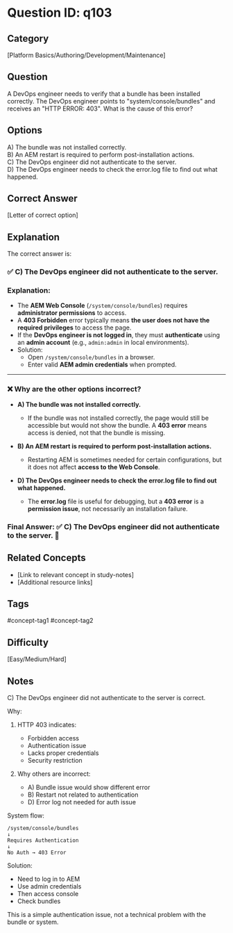 # Question ID: q103

## Category
[Platform Basics/Authoring/Development/Maintenance]

## Question
A DevOps engineer needs to verify that a bundle has been installed correctly. The DevOps engineer points to
"system/console/bundles" and receives an "НТТР ERROR: 403".
What is the cause of this error?

## Options
A) The bundle was not installed correctly.  <br /> 
B) An AEM restart is required to perform post-installation actions.<br /> 
C) The DevOps engineer did not authenticate to the server.  <br /> 
D) The DevOps engineer needs to check the error.log file to find out what happened.  <br /> 

## Correct Answer
[Letter of correct option]

## Explanation
The correct answer is:  

### ✅ **C) The DevOps engineer did not authenticate to the server.**  

### **Explanation:**  
- The **AEM Web Console** (`/system/console/bundles`) requires **administrator permissions** to access.  
- A **403 Forbidden** error typically means **the user does not have the required privileges** to access the page.  
- If the **DevOps engineer is not logged in**, they must **authenticate** using an **admin account** (e.g., `admin:admin` in local environments).  
- Solution:  
  - Open `/system/console/bundles` in a browser.  
  - Enter valid **AEM admin credentials** when prompted.  

---

### ❌ **Why are the other options incorrect?**  
- **A) The bundle was not installed correctly.**  
  - If the bundle was not installed correctly, the page would still be accessible but would not show the bundle. A **403 error** means access is denied, not that the bundle is missing.  

- **B) An AEM restart is required to perform post-installation actions.**  
  - Restarting AEM is sometimes needed for certain configurations, but it does not affect **access to the Web Console**.  

- **D) The DevOps engineer needs to check the error.log file to find out what happened.**  
  - The **error.log** file is useful for debugging, but a **403 error** is a **permission issue**, not necessarily an installation failure.  

### **Final Answer:** ✅ **C) The DevOps engineer did not authenticate to the server.** 🚀

## Related Concepts
- [Link to relevant concept in study-notes]
- [Additional resource links]

## Tags
#concept-tag1 #concept-tag2

## Difficulty
[Easy/Medium/Hard]

## Notes
C) The DevOps engineer did not authenticate to the server is correct.

Why:
1. HTTP 403 indicates:
   - Forbidden access
   - Authentication issue
   - Lacks proper credentials
   - Security restriction

2. Why others are incorrect:
   - A) Bundle issue would show different error
   - B) Restart not related to authentication
   - D) Error log not needed for auth issue

System flow:
```
/system/console/bundles
↓
Requires Authentication
↓
No Auth → 403 Error
```

Solution:
- Need to log in to AEM
- Use admin credentials
- Then access console
- Check bundles

This is a simple authentication issue, not a technical problem with the bundle or system.